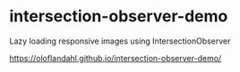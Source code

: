 # intersection-observer-demo
Lazy loading responsive images using IntersectionObserver

https://oloflandahl.github.io/intersection-observer-demo/
